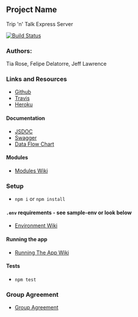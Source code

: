 
## Project Name
Trip 'n' Talk Express Server

[![Build Status](https://www.travis-ci.com/team-trip-n-talk/ExpressServer.svg?branch=master)](https://www.travis-ci.com/team-trip-n-talk/ExpressServer)

### Authors: 
Tia Rose, Felipe Delatorre, Jeff Lawrence

### Links and Resources
* [Github](https://github.com/team-trip-n-talk/ExpressServer)
* [Travis](https://www.travis-ci.com/team-trip-n-talk/ExpressServer)
* [Heroku](https://trip-n-talk-express-server.herokuapp.com/)

#### Documentation
* [JSDOC](https://trip-n-talk-express-server.herokuapp.com/docs)
* [Swagger](https://trip-n-talk-express-server.herokuapp.com/api-docs)
* [Data Flow Chart](https://www.lucidchart.com/documents/edit/b4adc909-52d2-460a-9a0a-d8cfb7211ec5/0)

#### Modules

* [Modules Wiki](https://github.com/team-trip-n-talk/ExpressServer/wiki/Modules)

### Setup
*  `npm i` or `npm install`

#### `.env` requirements - see sample-env or look below
* [Environment Wiki](https://github.com/team-trip-n-talk/ExpressServer/wiki/Environment-setup-requirements)

#### Running the app
* [Running The App Wiki](https://github.com/team-trip-n-talk/ExpressServer/wiki/Running-the-app)

#### Tests
* `npm test`

### Group Agreement
* [Group Agreement](https://github.com/team-trip-n-talk/ExpressServer/wiki/Group-Agreement)


